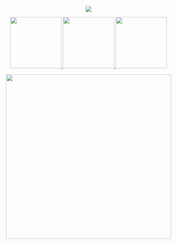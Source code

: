 <div align="center">
  <img src="https://file.garden/ZbMB8ywt01V2Uryz/Untitled329_20240525175043.png">


  <a href="https://rentry.co/roseatelust"> <img src="https://file.garden/ZbMB8ywt01V2Uryz/Untitled328_20240525170948.png" width="140"> <a href="https://my.cbox.ws/oceanmen"> <img src="https://file.garden/ZbMB8ywt01V2Uryz/Untitled328_20240525171102.png" width="140"> <a href="https://rentry.co/bloodlossnine"> <img src="https://file.garden/ZbMB8ywt01V2Uryz/Emoji_20240525173256.png" width="140">

<img src="https://file.garden/ZbMB8ywt01V2Uryz/IMG_3700.webp" width="450">
